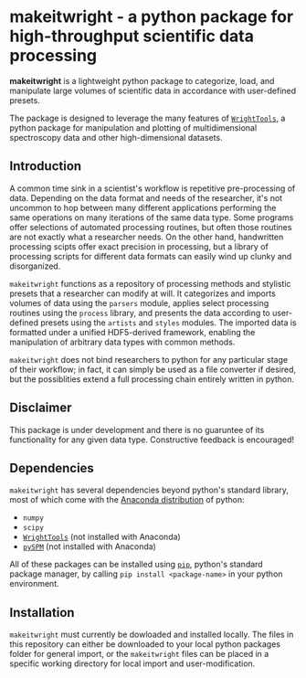 # makeitwright - a python package for high-throughput scientific data processing

__makeitwright__ is a lightweight python package to categorize, load, and manipulate large volumes of scientific data in accordance with user-defined presets.

The package is designed to leverage the many features of [`WrightTools`](https://pypi.org/project/WrightTools/), a python package for manipulation and plotting of multidimensional spectroscopy data and other high-dimensional datasets.

## Introduction

A common time sink in a scientist's workflow is repetitive pre-processing of data. Depending on the data format and needs of the researcher, it's not uncommon to hop between many different applications performing the same operations on many iterations of the same data type. Some programs offer selections of automated processing routines, but often those routines are not exactly what a researcher needs. On the other hand, handwritten processing scipts offer exact precision in processing, but a library of processing scripts for different data formats can easily wind up clunky and disorganized.

`makeitwright` functions as a repository of processing methods and stylistic presets that a researcher can modify at will. It categorizes and imports volumes of data using the `parsers` module, applies select processing routines using the `process` library, and presents the data according to user-defined presets using the `artists` and `styles` modules. The imported data is formatted under a unified HDF5-derived framework, enabling the manipulation of arbitrary data types with common methods.

`makeitwright` does not bind researchers to python for any particular stage of their workflow; in fact, it can simply be used as a file converter if desired, but the possiblities extend a full processing chain entirely written in python.

## Disclaimer

This package is under development and there is no guaruntee of its functionality for any given data type. Constructive feedback is encouraged!

## Dependencies

`makeitwright` has several dependencies beyond python's standard library, most of which come with the [Anaconda distribution](https://www.anaconda.com/products/distribution) of python:
- `numpy`
- `scipy`
- [`WrightTools`](https://pypi.org/project/WrightTools/) (not installed with Anaconda)
- [`pySPM`](https://pypi.org/project/pySPM/) (not installed with Anaconda)

All of these packages can be installed using [`pip`](https://pip.pypa.io/en/stable/), python's standard package manager, by calling `pip install <package-name>` in your python environment.

## Installation

`makeitwright` must currently be dowloaded and installed locally. The files in this repository can either be downloaded to your local python packages folder for general import, or the `makeitwright` files can be placed in a specific working directory for local import and user-modification.